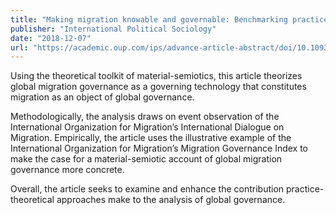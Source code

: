```yaml
---
title: "Making migration knowable and governable: Benchmarking practices as technologies of global migration governance"
publisher: "International Political Sociology"
date: "2018-12-07"
url: "https://academic.oup.com/ips/advance-article-abstract/doi/10.1093/ips/oly020/5128869"
---
```


Using the theoretical toolkit of material-semiotics, this article theorizes global migration governance as a governing technology that constitutes migration as an object of global governance.

Methodologically, the analysis draws on event observation of the International Organization for Migration’s International Dialogue on Migration. Empirically, the article uses the illustrative example of the International Organization for Migration’s Migration Governance Index to make the case for a material-semiotic account of global migration governance more concrete.

Overall, the article seeks to examine and enhance the contribution practice-theoretical approaches make to the analysis of global governance.
